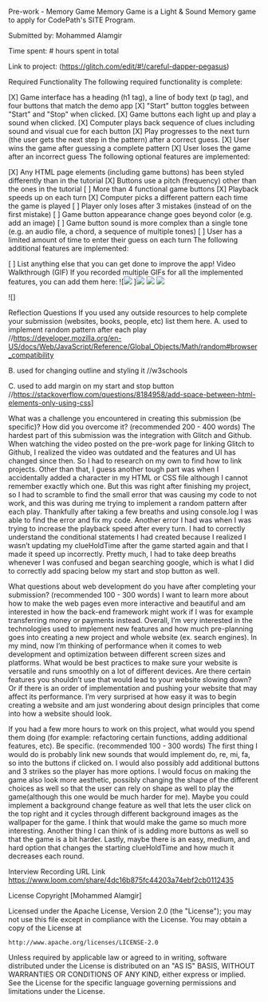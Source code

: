 Pre-work - Memory Game
Memory Game is a Light & Sound Memory game to apply for CodePath's SITE Program.

Submitted by: Mohammed Alamgir

Time spent: # hours spent in total

Link to project: (https://glitch.com/edit/#!/careful-dapper-pegasus)

Required Functionality
The following required functionality is complete:

[X] Game interface has a heading (h1 tag), a line of body text (p tag), and four buttons that match the demo app
[X] "Start" button toggles between "Start" and "Stop" when clicked.
[X] Game buttons each light up and play a sound when clicked.
[X] Computer plays back sequence of clues including sound and visual cue for each button
[X] Play progresses to the next turn (the user gets the next step in the pattern) after a correct guess.
[X] User wins the game after guessing a complete pattern
[X] User loses the game after an incorrect guess
The following optional features are implemented:

[X] Any HTML page elements (including game buttons) has been styled differently than in the tutorial
[X] Buttons use a pitch (frequency) other than the ones in the tutorial
[ ] More than 4 functional game buttons
[X] Playback speeds up on each turn
[X] Computer picks a different pattern each time the game is played
[ ] Player only loses after 3 mistakes (instead of on the first mistake)
[ ] Game button appearance change goes beyond color (e.g. add an image)
[ ] Game button sound is more complex than a single tone (e.g. an audio file, a chord, a sequence of multiple tones)
[ ] User has a limited amount of time to enter their guess on each turn
The following additional features are implemented:

[ ] List anything else that you can get done to improve the app!
Video Walkthrough (GIF)
If you recorded multiple GIFs for all the implemented features, you can add them here:
![![](https://i.imgur.com/B1FSla4.gif)
]![](https://i.imgur.com/bGOh3X6.gif)
![](https://i.imgur.com/LVT5cAn.gif)
![](https://i.imgur.com/IyT2HbZ.gif)

![]


Reflection Questions
If you used any outside resources to help complete your submission (websites, books, people, etc) list them here.
A. used to implement random pattern after each play //https://developer.mozilla.org/en-US/docs/Web/JavaScript/Reference/Global_Objects/Math/random#browser_compatibility

B. used for changing outline and styling it //w3schools

C. used to add margin on my start and stop button //https://stackoverflow.com/questions/8184958/add-space-between-html-elements-only-using-css]

What was a challenge you encountered in creating this submission (be specific)? How did you overcome it? (recommended 200 - 400 words)
The hardest part of this submission was the integration with Glitch and Github. When watching the video posted on the pre-work page for linking Glitch to Github, I realized the video was outdated and the features and UI has changed since then. So I had to research on my own to find how to link projects. Other than that, I guess another tough part was when I accidentally added a character in my HTML or CSS file although I cannot remember exactly which one. But this was right after finishing my project, so I had to scramble to find the small error that was causing my code to not work, and this was during me trying to implement a random pattern after each play. Thankfully after taking a few breaths and using console.log I was able to find the error and fix my code. Another error I had was when I was trying to increase the playback speed after every turn. I had to correctly understand the conditional statements I had created because I realized I wasn’t updating my clueHoldTime after the game started again and that I made it speed up incorrectly. Pretty much, I had to take deep breaths whenever I was confused and began searching google, which is what I did to correctly add spacing below my start and stop button as well.

What questions about web development do you have after completing your submission? (recommended 100 - 300 words)
I want to learn more about how to make the web pages even more interactive and beautiful and am interested in how the back-end framework might work if I was for example transferring money or payments instead. Overall, I’m very interested in the technologies used to implement new features and how much pre-planning goes into creating a new project and whole website (ex. search engines). In my mind, now I’m thinking of performance when it comes to web development and optimization between different screen sizes and platforms. What would be best practices to make sure your website is versatile and runs smoothly on a lot of different devices. Are there certain features you shouldn’t use that would lead to your website slowing down? Or if there is an order of implementation and pushing your website that may affect its performance. I’m very surprised at how easy it was to begin creating a website and am just wondering about design principles that come into how a website should look.

If you had a few more hours to work on this project, what would you spend them doing (for example: refactoring certain functions, adding additional features, etc). Be specific. (recommended 100 - 300 words)
The first thing I would do is probably link new sounds that would implement do, re, mi, fa, so into the buttons if clicked on. I would also possibly add additional buttons and 3 strikes so the player has more options. I would focus on making the game also look more aesthetic, possibly changing the shape of the different choices as well so that the user can rely on shape as well to play the game(although this one would be much harder for me). Maybe you could implement a background change feature as well that lets the user click on the top right and it cycles through different background images as the wallpaper for the game. I think that would make the game so much more interesting. Another thing I can think of is adding more buttons as well so that the game is a bit harder. Lastly, maybe there is an easy, medium, and hard option that changes the starting clueHoldTime and how much it decreases each round.

Interview Recording URL Link
https://www.loom.com/share/4dc16b875fc44203a74ebf2cb0112435

License
Copyright [Mohammed Alamgir]

Licensed under the Apache License, Version 2.0 (the "License");
you may not use this file except in compliance with the License.
You may obtain a copy of the License at

    http://www.apache.org/licenses/LICENSE-2.0

Unless required by applicable law or agreed to in writing, software
distributed under the License is distributed on an "AS IS" BASIS,
WITHOUT WARRANTIES OR CONDITIONS OF ANY KIND, either express or implied.
See the License for the specific language governing permissions and
limitations under the License.
